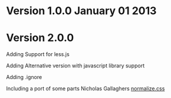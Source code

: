 <h1>Version 1.0.0 January 01 2013</h1>

<h1>Version 2.0.0</h1>
<p>Adding Support for less.js<p>
<p>Adding Alternative version with javascript library support<p>
<p>Adding .ignore</p>
<p>Including a port of some parts Nicholas Gallaghers <a href="https://github.com/necolas/normalize.css/">normalize.css</a><p>